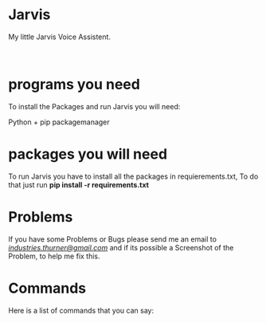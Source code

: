 <h1>Jarvis</h1>
<p>My little Jarvis Voice Assistent.</p>
<br>
<h1>programs you need</h1>
<p>To install the Packages and run Jarvis you will need:</p>
<p>Python + pip packagemanager</p>

# packages you will need
To run Jarvis you have to install all the packages in requierements.txt,
To do that just run **pip install -r requirements.txt**

# Problems
If you have some Problems or Bugs please send me an email to *industries.thurner@gmail.com*
and if its possible a Screenshot of the Problem, to help me fix this.

# Commands
Here is a list of commands that you can say:
